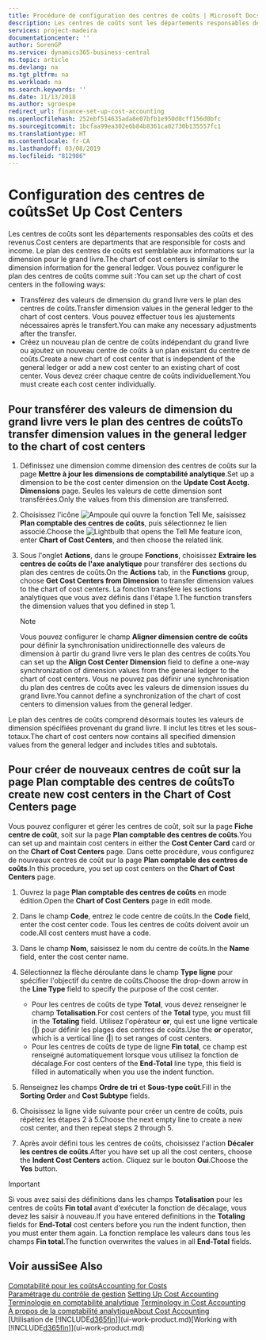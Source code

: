 ```yaml
---
title: Procédure de configuration des centres de coûts | Microsoft Docs
description: Les centres de coûts sont les départements responsables des coûts et des revenus. Le plan des centres de coûts est semblable aux informations sur la dimension pour le grand livre.
services: project-madeira
documentationcenter: ''
author: SorenGP
ms.service: dynamics365-business-central
ms.topic: article
ms.devlang: na
ms.tgt_pltfrm: na
ms.workload: na
ms.search.keywords: ''
ms.date: 11/13/2018
ms.author: sgroespe
redirect_url: finance-set-up-cost-accounting
ms.openlocfilehash: 252ebf514635ada8e07bfb1e950d0cff156d0bfc
ms.sourcegitcommit: 1bcfaa99ea302e6b84b8361ca02730b135557fc1
ms.translationtype: HT
ms.contentlocale: fr-CA
ms.lasthandoff: 03/08/2019
ms.locfileid: "812986"
---
```

# <a name="set-up-cost-centers"></a><span data-ttu-id="a475f-104">Configuration des centres de coûts</span><span class="sxs-lookup"><span data-stu-id="a475f-104">Set Up Cost Centers</span></span>
<span data-ttu-id="a475f-105">Les centres de coûts sont les départements responsables des coûts et des revenus.</span><span class="sxs-lookup"><span data-stu-id="a475f-105">Cost centers are departments that are responsible for costs and income.</span></span> <span data-ttu-id="a475f-106">Le plan des centres de coûts est semblable aux informations sur la dimension pour le grand livre.</span><span class="sxs-lookup"><span data-stu-id="a475f-106">The chart of cost centers is similar to the dimension information for the general ledger.</span></span> <span data-ttu-id="a475f-107">Vous pouvez configurer le plan des centres de coûts comme suit :</span><span class="sxs-lookup"><span data-stu-id="a475f-107">You can set up the chart of cost centers in the following ways:</span></span>  

-   <span data-ttu-id="a475f-108">Transférez des valeurs de dimension du grand livre vers le plan des centres de coûts.</span><span class="sxs-lookup"><span data-stu-id="a475f-108">Transfer dimension values in the general ledger to the chart of cost centers.</span></span> <span data-ttu-id="a475f-109">Vous pouvez effectuer tous les ajustements nécessaires après le transfert.</span><span class="sxs-lookup"><span data-stu-id="a475f-109">You can make any necessary adjustments after the transfer.</span></span>  
-   <span data-ttu-id="a475f-110">Créez un nouveau plan de centre de coûts indépendant du grand livre ou ajoutez un nouveau centre de coûts à un plan existant du centre de coûts.</span><span class="sxs-lookup"><span data-stu-id="a475f-110">Create a new chart of cost center that is independent of the general ledger or add a new cost center to an existing chart of cost center.</span></span> <span data-ttu-id="a475f-111">Vous devez créer chaque centre de coûts individuellement.</span><span class="sxs-lookup"><span data-stu-id="a475f-111">You must create each cost center individually.</span></span>  

## <a name="to-transfer-dimension-values-in-the-general-ledger-to-the-chart-of-cost-centers"></a><span data-ttu-id="a475f-112">Pour transférer des valeurs de dimension du grand livre vers le plan des centres de coûts</span><span class="sxs-lookup"><span data-stu-id="a475f-112">To transfer dimension values in the general ledger to the chart of cost centers</span></span>  
1.  <span data-ttu-id="a475f-113">Définissez une dimension comme dimension des centres de coûts sur la page **Mettre à jour les dimensions de comptabilité analytique**.</span><span class="sxs-lookup"><span data-stu-id="a475f-113">Set up a dimension to be the cost center dimension on the **Update Cost Acctg. Dimensions** page.</span></span> <span data-ttu-id="a475f-114">Seules les valeurs de cette dimension sont transférées.</span><span class="sxs-lookup"><span data-stu-id="a475f-114">Only the values from this dimension are transferred.</span></span>  
2.  <span data-ttu-id="a475f-115">Choisissez l'icône ![Ampoule qui ouvre la fonction Tell Me](media/ui-search/search_small.png "Dites-moi ce que vous voulez faire"), saisissez **Plan comptable des centres de coûts**, puis sélectionnez le lien associé.</span><span class="sxs-lookup"><span data-stu-id="a475f-115">Choose the ![Lightbulb that opens the Tell Me feature](media/ui-search/search_small.png "Tell me what you want to do") icon, enter **Chart of Cost Centers**, and then choose the related link.</span></span>  
3.  <span data-ttu-id="a475f-116">Sous l'onglet **Actions**, dans le groupe **Fonctions**, choisissez **Extraire les centres de coûts de l'axe analytique** pour transférer des sections du plan des centres de coûts.</span><span class="sxs-lookup"><span data-stu-id="a475f-116">On the **Actions** tab, in the **Functions** group, choose **Get Cost Centers from Dimension** to transfer dimension values to the chart of cost centers.</span></span> <span data-ttu-id="a475f-117">La fonction transfère les sections analytiques que vous avez définis dans l'étape 1.</span><span class="sxs-lookup"><span data-stu-id="a475f-117">The function transfers the dimension values that you defined in step 1.</span></span>  

    > [!NOTE]  
    >  <span data-ttu-id="a475f-118">Vous pouvez configurer le champ **Aligner dimension centre de coûts** pour définir la synchronisation unidirectionnelle des valeurs de dimension à partir du grand livre vers le plan des centres de coûts.</span><span class="sxs-lookup"><span data-stu-id="a475f-118">You can set up the **Align Cost Center Dimension**  field to define a one-way synchronization of dimension values from the general ledger to the chart of cost centers.</span></span> <span data-ttu-id="a475f-119">Vous ne pouvez pas définir une synchronisation du plan des centres de coûts avec les valeurs de dimension issues du grand livre.</span><span class="sxs-lookup"><span data-stu-id="a475f-119">You cannot define a synchronization of the chart of cost centers to dimension values from the general ledger.</span></span>  

<span data-ttu-id="a475f-120">Le plan des centres de coûts comprend désormais toutes les valeurs de dimension spécifiées provenant du grand livre. Il inclut les titres et les sous-totaux.</span><span class="sxs-lookup"><span data-stu-id="a475f-120">The chart of cost centers now contains all specified dimension values from the general ledger and includes titles and subtotals.</span></span>  

## <a name="to-create-new-cost-centers-in-the-chart-of-cost-centers-page"></a><span data-ttu-id="a475f-121">Pour créer de nouveaux centres de coût sur la page Plan comptable des centres de coûts</span><span class="sxs-lookup"><span data-stu-id="a475f-121">To create new cost centers in the Chart of Cost Centers page</span></span>  
<span data-ttu-id="a475f-122">Vous pouvez configurer et gérer les centres de coût, soit sur la page **Fiche centre de coût**, soit sur la page **Plan comptable des centres de coûts**.</span><span class="sxs-lookup"><span data-stu-id="a475f-122">You can set up and maintain cost centers in either the **Cost Center Card** card or on the **Chart of Cost Centers** page.</span></span> <span data-ttu-id="a475f-123">Dans cette procédure, vous configurez de nouveaux centres de coût sur la page **Plan comptable des centres de coûts**.</span><span class="sxs-lookup"><span data-stu-id="a475f-123">In this procedure, you set up cost centers on the **Chart of Cost Centers** page.</span></span>  

1. <span data-ttu-id="a475f-124">Ouvrez la page **Plan comptable des centres de coûts** en mode édition.</span><span class="sxs-lookup"><span data-stu-id="a475f-124">Open the **Chart of Cost Centers** page in edit mode.</span></span>  
2. <span data-ttu-id="a475f-125">Dans le champ **Code**, entrez le code centre de coûts.</span><span class="sxs-lookup"><span data-stu-id="a475f-125">In the **Code** field, enter the cost center code.</span></span> <span data-ttu-id="a475f-126">Tous les centres de coûts doivent avoir un code.</span><span class="sxs-lookup"><span data-stu-id="a475f-126">All cost centers must have a code.</span></span>  
3. <span data-ttu-id="a475f-127">Dans le champ **Nom**, saisissez le nom du centre de coûts.</span><span class="sxs-lookup"><span data-stu-id="a475f-127">In the **Name** field, enter the cost center name.</span></span>  
4. <span data-ttu-id="a475f-128">Sélectionnez la flèche déroulante dans le champ **Type ligne** pour spécifier l'objectif du centre de coûts.</span><span class="sxs-lookup"><span data-stu-id="a475f-128">Choose the drop-down arrow in the **Line Type** field to specify the purpose of the cost center.</span></span>  

    - <span data-ttu-id="a475f-129">Pour les centres de coûts de type **Total**, vous devez renseigner le champ **Totalisation**.</span><span class="sxs-lookup"><span data-stu-id="a475f-129">For cost centers of the **Total** type, you must fill in the **Totaling** field.</span></span> <span data-ttu-id="a475f-130">Utilisez l'opérateur **or**, qui est une ligne verticale (**&#124;**) pour définir les plages des centres de coûts.</span><span class="sxs-lookup"><span data-stu-id="a475f-130">Use the **or** operator, which is a vertical line (**&#124;**) to set ranges of cost centers.</span></span>  
    - <span data-ttu-id="a475f-131">Pour les centres de coûts de type de ligne **Fin total**, ce champ est renseigné automatiquement lorsque vous utilisez la fonction de décalage.</span><span class="sxs-lookup"><span data-stu-id="a475f-131">For cost centers of the **End-Total** line type, this field is filled in automatically when you use the indent function.</span></span>  
5.  <span data-ttu-id="a475f-132">Renseignez les champs **Ordre de tri** et **Sous\-type coût**.</span><span class="sxs-lookup"><span data-stu-id="a475f-132">Fill in the **Sorting Order** and **Cost Subtype** fields.</span></span>  
6.  <span data-ttu-id="a475f-133">Choisissez la ligne vide suivante pour créer un centre de coûts, puis répétez les étapes 2 à 5.</span><span class="sxs-lookup"><span data-stu-id="a475f-133">Choose the next empty line to create a new cost center, and then repeat steps 2 through 5.</span></span>  
7.  <span data-ttu-id="a475f-134">Après avoir défini tous les centres de coûts, choisissez l'action **Décaler les centres de coûts**.</span><span class="sxs-lookup"><span data-stu-id="a475f-134">After you have set up all the cost centers, choose the **Indent Cost Centers** action.</span></span> <span data-ttu-id="a475f-135">Cliquez sur le bouton **Oui**.</span><span class="sxs-lookup"><span data-stu-id="a475f-135">Choose the **Yes** button.</span></span>  

> [!IMPORTANT]  
>  <span data-ttu-id="a475f-136">Si vous avez saisi des définitions dans les champs **Totalisation** pour les centres de coûts **Fin total** avant d'exécuter la fonction de décalage, vous devez les saisir à nouveau.</span><span class="sxs-lookup"><span data-stu-id="a475f-136">If you have entered definitions in the **Totaling** fields for **End-Total** cost centers before you run the indent function, then you must enter them again.</span></span> <span data-ttu-id="a475f-137">La fonction remplace les valeurs dans tous les champs **Fin total**.</span><span class="sxs-lookup"><span data-stu-id="a475f-137">The function overwrites the values in all **End-Total** fields.</span></span>  

## <a name="see-also"></a><span data-ttu-id="a475f-138">Voir aussi</span><span class="sxs-lookup"><span data-stu-id="a475f-138">See Also</span></span>  
[<span data-ttu-id="a475f-139">Comptabilité pour les coûts</span><span class="sxs-lookup"><span data-stu-id="a475f-139">Accounting for Costs</span></span>](finance-manage-cost-accounting.md)  
<span data-ttu-id="a475f-140">[Paramétrage du contrôle de gestion](finance-set-up-cost-accounting.md) </span><span class="sxs-lookup"><span data-stu-id="a475f-140">[Setting Up Cost Accounting](finance-set-up-cost-accounting.md) </span></span>  
<span data-ttu-id="a475f-141">[Terminologie en comptabilité analytique](finance-terminology-in-cost-accounting.md) </span><span class="sxs-lookup"><span data-stu-id="a475f-141">[Terminology in Cost Accounting](finance-terminology-in-cost-accounting.md) </span></span>  
[<span data-ttu-id="a475f-142">À propos de la comptabilité analytique</span><span class="sxs-lookup"><span data-stu-id="a475f-142">About Cost Accounting</span></span>](finance-about-cost-accounting.md)  
<span data-ttu-id="a475f-143">[Utilisation de [!INCLUDE[d365fin](includes/d365fin_md.md)]](ui-work-product.md)</span><span class="sxs-lookup"><span data-stu-id="a475f-143">[Working with [!INCLUDE[d365fin](includes/d365fin_md.md)]](ui-work-product.md)</span></span>
